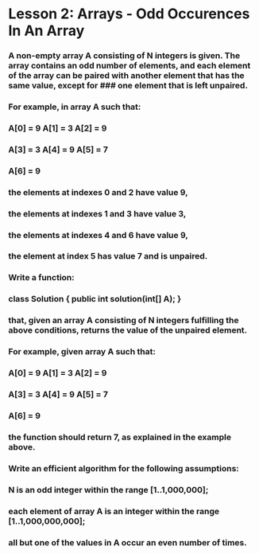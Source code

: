 # Lesson 2: Arrays - Odd Occurences In An Array

### A non-empty array A consisting of N integers is given. The array contains an odd number of elements, and each element of the array can be paired with another element that has the same value, except for ### one element that is left unpaired.

### For example, in array A such that:

###   A[0] = 9  A[1] = 3  A[2] = 9
###   A[3] = 3  A[4] = 9  A[5] = 7
###   A[6] = 9
### the elements at indexes 0 and 2 have value 9,
### the elements at indexes 1 and 3 have value 3,
### the elements at indexes 4 and 6 have value 9,
### the element at index 5 has value 7 and is unpaired.
### Write a function:

### class Solution { public int solution(int[] A); }

### that, given an array A consisting of N integers fulfilling the above conditions, returns the value of the unpaired element.

### For example, given array A such that:

###   A[0] = 9  A[1] = 3  A[2] = 9
###   A[3] = 3  A[4] = 9  A[5] = 7
###   A[6] = 9
### the function should return 7, as explained in the example above.

### Write an efficient algorithm for the following assumptions:

### N is an odd integer within the range [1..1,000,000];
### each element of array A is an integer within the range [1..1,000,000,000];
### all but one of the values in A occur an even number of times.